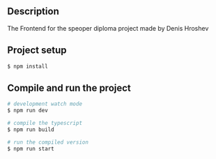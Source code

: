 ## Description

The Frontend for the speoper diploma project made by Denis Hroshev

## Project setup

```bash
$ npm install
```

## Compile and run the project

```bash
# development watch mode
$ npm run dev
```

```bash
# compile the typescript
$ npm run build
```

```bash
# run the compiled version
$ npm run start
```
